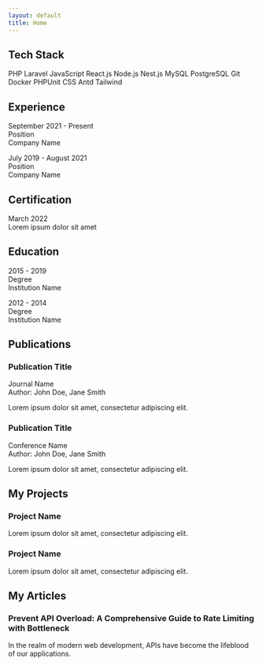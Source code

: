 ```yaml
---
layout: default
title: Home
---
```


<div class="container">
  <div class="section">
    <h2>Tech Stack</h2>
    <div class="tags">
      <span class="tag">PHP</span>
      <span class="tag">Laravel</span>
      <span class="tag">JavaScript</span>
      <span class="tag">React.js</span>
      <span class="tag">Node.js</span>
      <span class="tag">Nest.js</span>
      <span class="tag">MySQL</span>
      <span class="tag">PostgreSQL</span>
      <span class="tag">Git</span>
      <span class="tag">Docker</span>
      <span class="tag">PHPUnit</span>
      <span class="tag">CSS</span>
      <span class="tag">Antd</span>
      <span class="tag">Tailwind</span>
    </div>
  </div>

  <div class="section">
    <h2>Experience</h2>
    <div class="experience">
      <p>September 2021 - Present<br>Position<br>Company Name</p>
      <p>July 2019 - August 2021<br>Position<br>Company Name</p>
    </div>
  </div>

  <div class="section">
    <h2>Certification</h2>
    <p>March 2022<br>Lorem ipsum dolor sit amet</p>
  </div>

  <div class="section">
    <h2>Education</h2>
    <p>2015 - 2019<br>Degree<br>Institution Name</p>
    <p>2012 - 2014<br>Degree<br>Institution Name</p>
  </div>

  <div class="section">
    <h2>Publications</h2>
    <div class="publication">
      <h3>Publication Title</h3>
      <p>Journal Name<br>Author: John Doe, Jane Smith</p>
      <p>Lorem ipsum dolor sit amet, consectetur adipiscing elit.</p>
    </div>
    <div class="publication">
      <h3>Publication Title</h3>
      <p>Conference Name<br>Author: John Doe, Jane Smith</p>
      <p>Lorem ipsum dolor sit amet, consectetur adipiscing elit.</p>
    </div>
  </div>

  <div class="section">
    <h2>My Projects</h2>
    <div class="project">
      <h3>Project Name</h3>
      <p>Lorem ipsum dolor sit amet, consectetur adipiscing elit.</p>
    </div>
    <div class="project">
      <h3>Project Name</h3>
      <p>Lorem ipsum dolor sit amet, consectetur adipiscing elit.</p>
    </div>
  </div>

  <div class="section">
    <h2>My Articles</h2>
    <div class="article">
      <h3>Prevent API Overload: A Comprehensive Guide to Rate Limiting with Bottleneck</h3>
      <p>In the realm of modern web development, APIs have become the lifeblood of our applications.</p>
    </div>
  </div>
</div>
